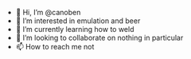 - 👋 Hi, I’m @canoben
- 👀 I’m interested in emulation and beer
- 🌱 I’m currently learning how to weld
- 💞️ I’m looking to collaborate on nothing in particular
- 📫 How to reach me not

<!---
canoben/canoben is a ✨ special ✨ repository because its `README.md` (this file) appears on your GitHub profile.
You can click the Preview link to take a look at your changes.
--->
